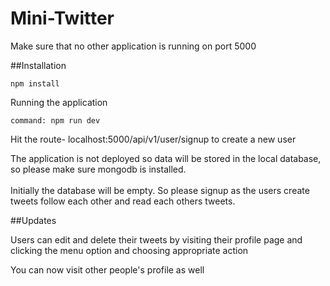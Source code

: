# Mini-Twitter

Make sure that no other application is running on port 5000

##Installation
```npm
npm install
```

Running the application
```npm
command: npm run dev
```
Hit the route- localhost:5000/api/v1/user/signup to create a new user

<p>The application is not deployed so data will be stored in the local database, so please make sure mongodb is installed.<br>
<br>Initially the database will be empty. So please signup as the users create tweets follow each other and read each others tweets.</p>

##Updates

Users can edit and delete their tweets by visiting their profile page and clicking the menu option and choosing appropriate action

You can now visit other people's profile as well
